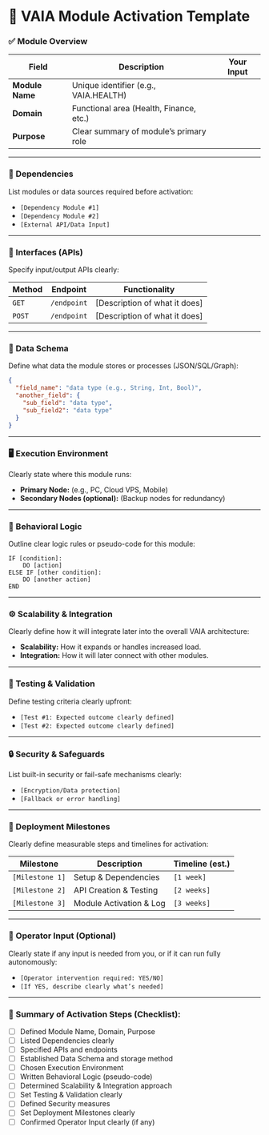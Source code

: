 # 📘 VAIA Module Activation Template

### ✅ Module Overview

| Field            | Description                               | Your Input |
|------------------|-------------------------------------------|------------|
| **Module Name**  | Unique identifier (e.g., VAIA.HEALTH)     |            |
| **Domain**       | Functional area (Health, Finance, etc.)   |            |
| **Purpose**      | Clear summary of module’s primary role    |            |

---

### 🧩 Dependencies
List modules or data sources required before activation:

- `[Dependency Module #1]`
- `[Dependency Module #2]`
- `[External API/Data Input]`

---

### 📡 Interfaces (APIs)
Specify input/output APIs clearly:

| Method | Endpoint                | Functionality                  |
|--------|-------------------------|--------------------------------|
| `GET`  | `/endpoint`             | [Description of what it does]  |
| `POST` | `/endpoint`             | [Description of what it does]  |

---

### 💽 Data Schema
Define what data the module stores or processes (JSON/SQL/Graph):

```json
{
  "field_name": "data type (e.g., String, Int, Bool)",
  "another_field": {
    "sub_field": "data type",
    "sub_field2": "data type"
  }
}
```

---

### 🖥️ Execution Environment
Clearly state where this module runs:

- **Primary Node:** (e.g., PC, Cloud VPS, Mobile)
- **Secondary Nodes (optional):** (Backup nodes for redundancy)

---

### 🔄 Behavioral Logic
Outline clear logic rules or pseudo-code for this module:

```pseudo
IF [condition]:
    DO [action]
ELSE IF [other condition]:
    DO [another action]
END
```

---

### ⚙️ Scalability & Integration
Clearly define how it will integrate later into the overall VAIA architecture:

- **Scalability:** How it expands or handles increased load.
- **Integration:** How it will later connect with other modules.

---

### 🚧 Testing & Validation
Define testing criteria clearly upfront:

- `[Test #1: Expected outcome clearly defined]`
- `[Test #2: Expected outcome clearly defined]`

---

### 🔒 Security & Safeguards
List built-in security or fail-safe mechanisms clearly:

- `[Encryption/Data protection]`
- `[Fallback or error handling]`

---

### 📅 Deployment Milestones
Clearly define measurable steps and timelines for activation:

| Milestone       | Description             | Timeline (est.) |
|-----------------|-------------------------|-----------------|
| `[Milestone 1]` | Setup & Dependencies    | `[1 week]`      |
| `[Milestone 2]` | API Creation & Testing  | `[2 weeks]`     |
| `[Milestone 3]` | Module Activation & Log | `[3 weeks]`     |

---

### 📝 Operator Input (Optional)
Clearly state if any input is needed from you, or if it can run fully autonomously:

- `[Operator intervention required: YES/NO]`
- `[If YES, describe clearly what’s needed]`

---

### 📌 Summary of Activation Steps (Checklist):

- [ ] Defined Module Name, Domain, Purpose
- [ ] Listed Dependencies clearly
- [ ] Specified APIs and endpoints
- [ ] Established Data Schema and storage method
- [ ] Chosen Execution Environment
- [ ] Written Behavioral Logic (pseudo-code)
- [ ] Determined Scalability & Integration approach
- [ ] Set Testing & Validation clearly
- [ ] Defined Security measures
- [ ] Set Deployment Milestones clearly
- [ ] Confirmed Operator Input clearly (if any)